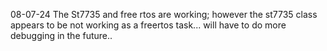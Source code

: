 08-07-24
The St7735 and free rtos are working; however the st7735 class appears to be not working as a freertos task...
will have to do more debugging in the future..

